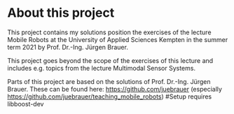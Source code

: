 # About this project
This project contains my solutions position the exercises of the lecture Mobile Robots at the University of Applied Sciences Kempten in the summer term 2021 by Prof. Dr.-Ing. Jürgen Brauer.

This project goes beyond the scope of the exercises of this lecture and includes e.g. topics from the lecture Multimodal Sensor Systems.

Parts of this project are based on the solutions of Prof. Dr.-Ing. Jürgen Brauer. These can be found here: https://github.com/juebrauer (especially https://github.com/juebrauer/teaching_mobile_robots)
#Setup
requires libboost-dev